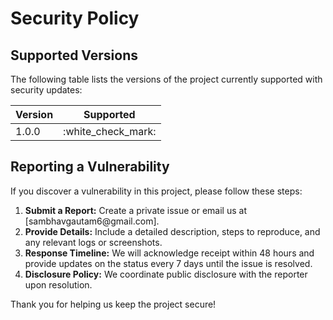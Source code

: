 # Security Policy

## Supported Versions

The following table lists the versions of the project currently supported with security updates:

| Version | Supported            |
| ------- | -------------------- |
| 1.0.0   | :white\_check\_mark: |


## Reporting a Vulnerability

If you discover a vulnerability in this project, please follow these steps:

1. **Submit a Report:** Create a private issue or email us at [sambhavgautam6\@gmail.com].
2. **Provide Details:** Include a detailed description, steps to reproduce, and any relevant logs or screenshots.
3. **Response Timeline:** We will acknowledge receipt within 48 hours and provide updates on the status every 7 days until the issue is resolved.
4. **Disclosure Policy:** We coordinate public disclosure with the reporter upon resolution.

Thank you for helping us keep the project secure!
